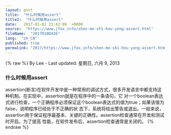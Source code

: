 ```yaml
---
layout: post
title:  "什么时候用assert"
title2:  "什么时候用assert"
date:   2017-01-01 23:42:06  +0800
source:  "https://www.jfox.info/shen-me-shi-hou-yong-assert.html"
fileName:  "20170100426"
lang:  "zh_CN"
published: true
permalink: "2017/https://www.jfox.info/shen-me-shi-hou-yong-assert.html"
---
```

{% raw %}
By Lee - Last updated: 星期日, 六月 9, 2013

### 什么时候用assert

assertion(断言)在软件开发中是一种常用的调试方式，很多开发语言中都支持这种机制。在实现中，assertion就是在程序中的一条语句，它 对一个boolean表达式进行检查，一个正确程序必须保证这个boolean表达式的值为true；如果该值为false，说明程序已经处于不正确的状 态下，系统将给出警告或退出。一般来说，assertion用于保证程序最基本、关键的正确性。assertion检查通常在开发和测试时开启。为了提高 性能，在软件发布后，assertion检查通常是关闭的。
{% endraw %}
